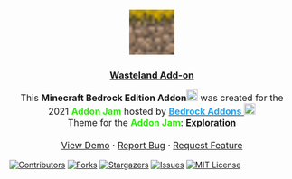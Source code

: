 <!--
This README.md template was NOT orginally created by me(ReallyFatYoshi)! This is a fork of:
https://github.com/othneildrew/Best-README-Template
-->

<!-- PROJECT LOGO -->
<br />
<p align="center">
<a href="https://github.com/ReallyFatYoshi/addon-jam">
    <img src="https://github.com/ReallyFatYoshi/addon-jam/blob/main/Behavour%20Pack/pack_icon.png?raw=true" alt="Logo" width="80" height="80">
  </a>
  <h3 align="center"><u>Wasteland Add-on</u></h3>

  <p align="center" style="font-size:16px;">
     This <strong>Minecraft Bedrock Edition Addon</strong><img src="https://camo.githubusercontent.com/c47c99974fc3499547d5a9462b681b7c26890cdad07c603cc9ff6f758d41a364/68747470733a2f2f63646e2e646973636f72646170702e636f6d2f656d6f6a69732f3830393233323037313635383730303836312e6769663f73697a653d3434" height=
     "20px" width="20px"> was created for the 2021 <strong style="color:#2fed05;">Addon Jam</strong> hosted by <a href="https://discord.com/invite/46JUdQb"> <strong style="color:#26a1ed;">Bedrock Addons</strong> <img src="https://cdn.discordapp.com/icons/523663022053392405/cb7be3526bc5fa2b1d88eb959bed59b7.png?size=96" height=
     "20px" width="20px"></a>
    <br> Theme for the <strong style="color:#2fed05;">Addon Jam</strong>: <strong><u>Exploration</u></strong> 
    <br />
    <br />
    <a href="https://github.com/ReallyFatYoshi/addon-jam">View Demo</a>
    ·
    <a href="https://github.com/ReallyFatYoshi/addon-jam/issues">Report Bug</a>
    ·
    <a href="https://github.com/ReallyFatYoshi/addon-jam/issues">Request Feature</a>
  </p>
</p>

[![Contributors][contributors-shield]][contributors-url]
[![Forks][forks-shield]][forks-url]
[![Stargazers][stars-shield]][stars-url]
[![Issues][issues-shield]][issues-url]
[![MIT License][license-shield]][license-url]
<!--<br>
<br>
<p style="color:orange;">Template Code For Items: </p>
<i><strong>Note:</strong> namespace for the identifiers is "Knight" will be replaced later when we come up with an name for the Add-on.</i> 

```json
    {
    "format_version": "1.16.0",
    "minecraft:item": {
        "description": {
            "identifier": "knight:foo" //Name you want for the example I used foo.
        },
        "components": {
            //What ever components you want.
        }
    }
}
```

<br>
<br>
<p style="color:orange;">Template Code For Blocks:</p>

```json
  {
    "format_version": "1.17.20",
    "minecraft:block": {
        "description": {
            "identifier": "knight:foo" //Name you want for the example I used foo.
        },
        "components": {
            "minecraft:creative_category": {
				"category": "construction", //Block category
				"group": "itemGroup.name.grass" //Block group category list: https://wiki.bedrock.dev/items/creative-categories.html#list-of-creative-categories
			},
            "minecraft:map_color":"#000000" //Color the block should display on a map.
            //What ever components you want.
        }
    }
}
```

<br>
<br>-->

[contributors-shield]: https://img.shields.io/github/contributors/ReallyFatYoshi/addon-jam.svg?style=for-the-badge
[contributors-url]: https://github.com/ReallyFatYoshi/addon-jam/graphs/contributors
[forks-shield]: https://img.shields.io/github/forks/ReallyFatYoshi/addon-jam.svg?style=for-the-badge
[forks-url]: https://github.com/ReallyFatYoshi/addon-jam/network/members
[stars-shield]: https://img.shields.io/github/stars/ReallyFatYoshi/addon-jam.svg?style=for-the-badge
[stars-url]: https://github.com/ReallyFatYoshi/addon-jam/stargazers
[issues-shield]: https://img.shields.io/github/issues/ReallyFatYoshi/addon-jam.svg?style=for-the-badge
[issues-url]: https://github.com/ReallyFatYoshi/addon-jam/issues
[license-shield]: https://img.shields.io/github/license/ReallyFatYoshi/addon-jam.svg?style=for-the-badge
[license-url]: https://github.com/ReallyFatYoshi/addon-jam/blob/main/LICENSE